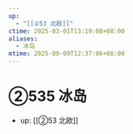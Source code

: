 ```yaml
---
up:
  - "[[②53 北欧]]"
ctime: 2025-03-01T13:19:08+08:00
aliases:
  - 冰岛
mtime: 2025-09-09T12:37:06+08:00
---
```


# ②535 冰岛

- up: [[②53 北欧]]
